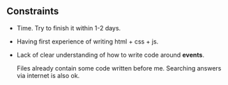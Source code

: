 ## Constraints

- Time. Try to finish it within 1-2 days.
- Having first experience of writing html + css + js.
- Lack of clear understanding of how to write code around **events**.

  Files already contain some code written before me. Searching answers via internet is also ok.
